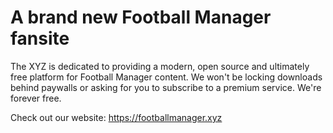 # A brand new Football Manager fansite
The XYZ is dedicated to providing a modern, open source and ultimately free platform for Football Manager content. We won't be locking downloads behind paywalls or asking for you to subscribe to a premium service. We're forever free.

Check out our website: https://footballmanager.xyz